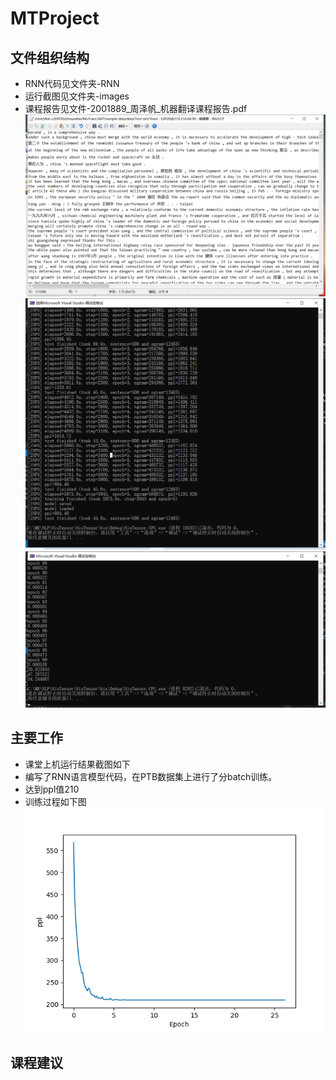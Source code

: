 # MTProject
## 文件组织结构
  * RNN代码见文件夹-RNN
  * 运行截图见文件夹-images
  * 课程报告见文件-2001889_周泽帆_机器翻译课程报告.pdf
  ![解码结果截图](https://github.com/ZhouZefan/MTProject/blob/main/images/解码结果截图.png)
  ![训练结果截图1](https://github.com/ZhouZefan/MTProject/blob/main/images/训练结果截图1.png)
  ![训练结果截图2](https://github.com/ZhouZefan/MTProject/blob/main/images/训练结果截图2.png)
## 主要工作
  * 课堂上机运行结果截图如下
  * 编写了RNN语言模型代码，在PTB数据集上进行了分batch训练。
  * 达到ppl值210
  * 训练过程如下图
  ![ppl](./images/ppl.png)

## 课程建议
